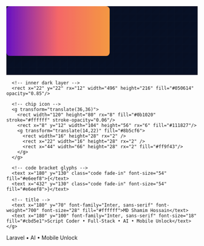 <!-- assets/hero.svg -->
<svg xmlns="http://www.w3.org/2000/svg" viewBox="0 0 1000 360" width="1000" height="360" role="img" aria-label="LaravelGPT - Script Coder">
  <defs>
    <linearGradient id="lg" x1="0" x2="1">
      <stop offset="0%" stop-color="#6a11cb"/>
      <stop offset="50%" stop-color="#ff6b6b"/>
      <stop offset="100%" stop-color="#ff9f43"/>
    </linearGradient>
    <filter id="softShadow" x="-50%" y="-50%" width="200%" height="200%">
      <feDropShadow dx="0" dy="14" stdDeviation="18" flood-color="#000" flood-opacity="0.18"/>
    </filter>
    <style>
      .rotate { transform-origin: 50% 50%; animation: rotate3d 8s linear infinite; }
      @keyframes rotate3d {
        0% { transform: rotateX(0deg) rotateY(0deg) rotateZ(0deg); }
        50% { transform: rotateX(12deg) rotateY(-14deg) rotateZ(6deg); }
        100% { transform: rotateX(0deg) rotateY(0deg) rotateZ(0deg); }
      }
      .code { font-family: 'Fira Code', 'Source Code Pro', monospace; font-weight:700; }
      .fade-in { opacity:0; animation: appear 1.2s 0.6s forwards; }
      @keyframes appear { to { opacity:1 } }
    </style>
  </defs>

  <!-- background grid -->
  <rect width="100%" height="100%" fill="#071025"/>
  <g opacity="0.06">
    <defs>
      <pattern id="g1" width="40" height="40" patternUnits="userSpaceOnUse">
        <path d="M40 0 L0 0 0 40" stroke="#ffffff" stroke-width="0.6"/>
      </pattern>
    </defs>
    <rect width="100%" height="100%" fill="url(#g1)"/>
  </g>

  <!-- 3D card + chip -->
  <g transform="translate(60,40)" class="rotate" filter="url(#softShadow)">
    <g>
      <rect x="0" y="0" rx="18" width="540" height="260" fill="url(#lg)" opacity="0.95"/>

      <!-- inner dark layer -->
      <rect x="22" y="22" rx="12" width="496" height="216" fill="#050614" opacity="0.85"/>

      <!-- chip icon -->
      <g transform="translate(36,36)">
        <rect width="120" height="80" rx="8" fill="#0b1020" stroke="#ffffff" stroke-opacity="0.06"/>
        <rect x="8" y="12" width="104" height="56" rx="6" fill="#111827"/>
        <g transform="translate(14,22)" fill="#8b5cf6">
          <rect width="16" height="28" rx="2" />
          <rect x="22" width="16" height="28" rx="2" />
          <rect x="44" width="66" height="28" rx="2" fill="#ff9f43"/>
        </g>
      </g>

      <!-- code bracket glyphs -->
      <text x="180" y="130" class="code fade-in" font-size="54" fill="#e6eef8">{</text>
      <text x="432" y="130" class="code fade-in" font-size="54" fill="#e6eef8">}</text>

      <!-- title -->
      <text x="180" y="70" font-family="Inter, sans-serif" font-weight="700" font-size="28" fill="#ffffff">MD Shamim Hossain</text>
      <text x="180" y="100" font-family="Inter, sans-serif" font-size="18" fill="#cbd5e1">Script Coder • Full-Stack • AI • Mobile Unlock</text>
    </g>
  </g>

  <!-- small badges / icons on the right -->
  <g transform="translate(650,40)">
    <g transform="translate(0,0)">
      <rect width="300" height="64" rx="12" fill="#071025" stroke="#1f2937"/>
      <text x="92" y="40" font-family="Inter, sans-serif" font-size="16" fill="#e6eef8">Laravel • AI • Mobile Unlock</text>
    </g>
  </g>

</svg>
